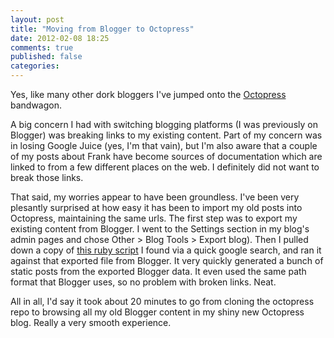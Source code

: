 ```yaml
---
layout: post
title: "Moving from Blogger to Octopress"
date: 2012-02-08 18:25
comments: true
published: false
categories: 
---
```


Yes, like many other dork bloggers I've jumped onto the [Octopress](http://octopress.org) bandwagon. 

A big concern I had with switching blogging platforms (I was previously on Blogger) was breaking links to my existing content. Part of my concern was in losing Google Juice (yes, I'm that vain), but I'm also aware that a couple of my posts about Frank have become sources of documentation which are linked to from a few different places on the web. I definitely did not want to break those links.

That said, my worries appear to have been groundless. I've been very plesantly surprised at how easy it has been to import my old posts into Octopress, maintaining the same urls. The first step was to export my existing content from Blogger. I went to the Settings section in my blog's admin pages and chose Other > Blog Tools > Export blog). Then I pulled down a copy of [this ruby script](https://gist.github.com/1578928) I found via a quick google search, and ran it against that exported file from Blogger. It very quickly generated a bunch of static posts from the exported Blogger data. It even used the same path format that Blogger uses, so no problem with broken links. Neat.

All in all, I'd say it took about 20 minutes to go from cloning the octopress repo to browsing all my old Blogger content in my shiny new Octopress blog. Really a very smooth experience.

